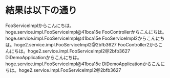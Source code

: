 # 結果は以下の通り
FooServiceImplからこんにちは。hoge.service.impl.FooServiceImpl@41bca15e
FooControllerからこんにちは。hoge.service.impl.FooServiceImpl@41bca15e
FooServiceImpl2からこんにちは。hoge2.service.impl.FooServiceImpl2@2bfb3627
FooController2からこんにちは。hoge2.service.impl.FooServiceImpl2@2bfb3627
DiDemoApplicationからこんにちは。hoge.service.impl.FooServiceImpl@41bca15e
DiDemoApplicationからこんにちは。hoge2.service.impl.FooServiceImpl2@2bfb3627
